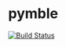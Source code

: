 # pymble

[![Build Status](https://travis-ci.org/weak-head/pymble.svg?branch=master)](https://travis-ci.org/weak-head/pymble)